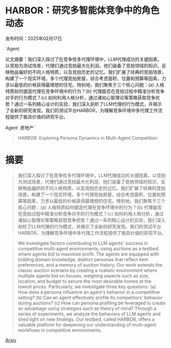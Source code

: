 # HARBOR：研究多智能体竞争中的角色动态

发布时间：2025年02月17日

`Agent

论文摘要：我们深入探讨了在竞争性多代理环境中，LLM代理成功的关键因素。以竞拍为测试场景，代理们通过竞拍最大化利润，他们装备了竞拍领域的知识、反映物品偏好的不同人格特质，以及竞拍历史的记忆。我们扩展了经典的竞拍场景，构建了一个现实环境，多个代理竞拍房屋，综合考虑面积、位置和预算等因素，力求以最低的价格获得最理想的住宅。特别地，我们聚焦于三个核心问题：(a) 人格特质如何塑造代理在竞争环境中的行为？(b) 代理能否在竞拍过程中精准分析竞争对手的行为模式？(c) 如何利用人格分析，通过诸如心智理论等策略获取竞争优势？通过一系列精心设计的实验，我们深入剖析了LLM代理的行为模式，并揭示了全新的研究发现。我们的测试平台HARBOR，为理解竞争环境中多代理工作流程提供了极具价值的研究平台。

Agent` `房地产`

> HARBOR: Exploring Persona Dynamics in Multi-Agent Competition

# 摘要

> 我们深入探讨了在竞争性多代理环境中，LLM代理成功的关键因素。以竞拍为测试场景，代理们通过竞拍最大化利润，他们装备了竞拍领域的知识、反映物品偏好的不同人格特质，以及竞拍历史的记忆。我们扩展了经典的竞拍场景，构建了一个现实环境，多个代理竞拍房屋，综合考虑面积、位置和预算等因素，力求以最低的价格获得最理想的住宅。特别地，我们聚焦于三个核心问题：(a) 人格特质如何塑造代理在竞争环境中的行为？(b) 代理能否在竞拍过程中精准分析竞争对手的行为模式？(c) 如何利用人格分析，通过诸如心智理论等策略获取竞争优势？通过一系列精心设计的实验，我们深入剖析了LLM代理的行为模式，并揭示了全新的研究发现。我们的测试平台HARBOR，为理解竞争环境中多代理工作流程提供了极具价值的研究平台。

> We investigate factors contributing to LLM agents' success in competitive multi-agent environments, using auctions as a testbed where agents bid to maximize profit. The agents are equipped with bidding domain knowledge, distinct personas that reflect item preferences, and a memory of auction history. Our work extends the classic auction scenario by creating a realistic environment where multiple agents bid on houses, weighing aspects such as size, location, and budget to secure the most desirable homes at the lowest prices. Particularly, we investigate three key questions: (a) How does a persona influence an agent's behavior in a competitive setting? (b) Can an agent effectively profile its competitors' behavior during auctions? (c) How can persona profiling be leveraged to create an advantage using strategies such as theory of mind? Through a series of experiments, we analyze the behaviors of LLM agents and shed light on new findings. Our testbed, called HARBOR, offers a valuable platform for deepening our understanding of multi-agent workflows in competitive environments.

[Arxiv](https://arxiv.org/abs/2502.12149)